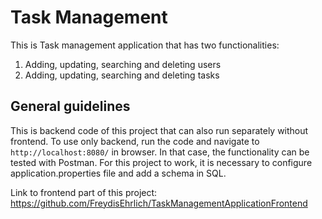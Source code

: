 # Task Management
This is Task management application that has two functionalities:
1) Adding, updating, searching and deleting users
2) Adding, updating, searching and deleting tasks

## General guidelines
This is backend code of this project that can also run separately without frontend. To use only backend, run the code and navigate to `http://localhost:8080/` in browser.
In that case, the functionality can be tested with Postman.
For this project to work, it is necessary to configure application.properties file and add a schema in SQL. 

Link to frontend part of this project: https://github.com/FreydisEhrlich/TaskManagementApplicationFrontend